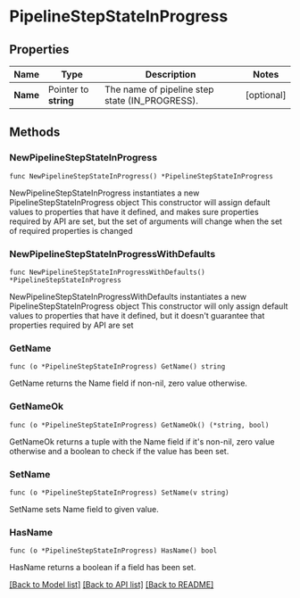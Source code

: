 # PipelineStepStateInProgress

## Properties

Name | Type | Description | Notes
------------ | ------------- | ------------- | -------------
**Name** | Pointer to **string** | The name of pipeline step state (IN_PROGRESS). | [optional] 

## Methods

### NewPipelineStepStateInProgress

`func NewPipelineStepStateInProgress() *PipelineStepStateInProgress`

NewPipelineStepStateInProgress instantiates a new PipelineStepStateInProgress object
This constructor will assign default values to properties that have it defined,
and makes sure properties required by API are set, but the set of arguments
will change when the set of required properties is changed

### NewPipelineStepStateInProgressWithDefaults

`func NewPipelineStepStateInProgressWithDefaults() *PipelineStepStateInProgress`

NewPipelineStepStateInProgressWithDefaults instantiates a new PipelineStepStateInProgress object
This constructor will only assign default values to properties that have it defined,
but it doesn't guarantee that properties required by API are set

### GetName

`func (o *PipelineStepStateInProgress) GetName() string`

GetName returns the Name field if non-nil, zero value otherwise.

### GetNameOk

`func (o *PipelineStepStateInProgress) GetNameOk() (*string, bool)`

GetNameOk returns a tuple with the Name field if it's non-nil, zero value otherwise
and a boolean to check if the value has been set.

### SetName

`func (o *PipelineStepStateInProgress) SetName(v string)`

SetName sets Name field to given value.

### HasName

`func (o *PipelineStepStateInProgress) HasName() bool`

HasName returns a boolean if a field has been set.


[[Back to Model list]](../README.md#documentation-for-models) [[Back to API list]](../README.md#documentation-for-api-endpoints) [[Back to README]](../README.md)


